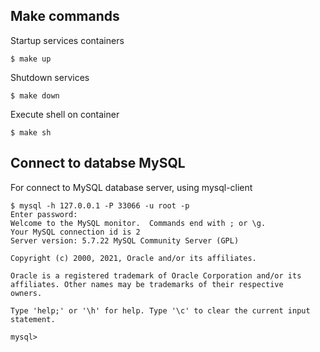 ## Make commands

Startup services containers
```
$ make up
```

Shutdown services
```
$ make down
```

Execute shell on container
```
$ make sh
```


## Connect to databse MySQL

For connect to MySQL database server, using mysql-client

```
$ mysql -h 127.0.0.1 -P 33066 -u root -p
Enter password: 
Welcome to the MySQL monitor.  Commands end with ; or \g.
Your MySQL connection id is 2
Server version: 5.7.22 MySQL Community Server (GPL)

Copyright (c) 2000, 2021, Oracle and/or its affiliates.

Oracle is a registered trademark of Oracle Corporation and/or its
affiliates. Other names may be trademarks of their respective
owners.

Type 'help;' or '\h' for help. Type '\c' to clear the current input statement.

mysql>
```